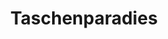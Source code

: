 ---
title: "Taschenparadies"
url: /brandenburg-an-der-havel/taschenparadies/
shop: Taschen & Koffer
---